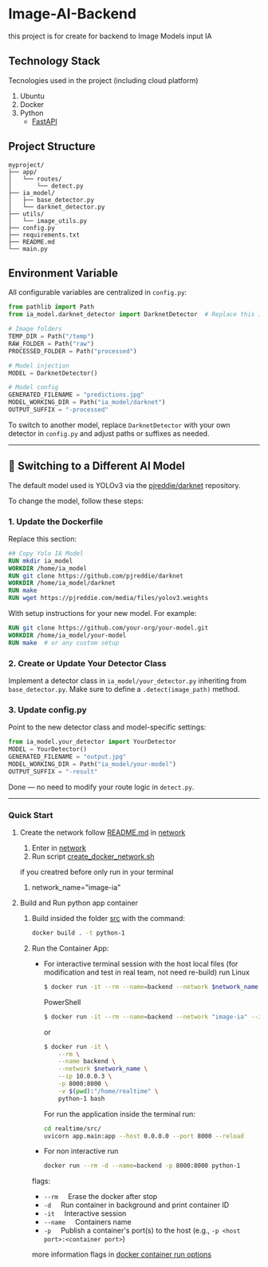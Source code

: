 # Image-AI-Backend

this project is for create for backend to Image Models input IA

## Technology Stack

Tecnologies used in the project (including cloud platform)

1. Ubuntu
1. Docker
1. Python
    * [FastAPI](https://fastapi.tiangolo.com)

## Project Structure

```
myproject/
├── app/
│   └── routes/
│       └── detect.py
├── ia_model/
│   ├── base_detector.py
│   └── darknet_detector.py
├── utils/
│   └── image_utils.py
├── config.py
├── requirements.txt
├── README.md
└── main.py
```

## Environment Variable

All configurable variables are centralized in `config.py`:

```python
from pathlib import Path
from ia_model.darknet_detector import DarknetDetector  # Replace this if you switch models

# Image folders
TEMP_DIR = Path("/temp")
RAW_FOLDER = Path("raw")
PROCESSED_FOLDER = Path("processed")

# Model injection
MODEL = DarknetDetector()

# Model config
GENERATED_FILENAME = "predictions.jpg"
MODEL_WORKING_DIR = Path("ia_model/darknet")
OUTPUT_SUFFIX = "-processed"
```

To switch to another model, replace `DarknetDetector` with your own detector in `config.py` and adjust paths or suffixes as needed.

---

## 🔧 Switching to a Different AI Model

The default model used is YOLOv3 via the [pjreddie/darknet](https://github.com/pjreddie/darknet) repository.

To change the model, follow these steps:

### 1. **Update the Dockerfile**

Replace this section:

```dockerfile
## Copy Yolo IA Model 
RUN mkdir ia_model
WORKDIR /home/ia_model
RUN git clone https://github.com/pjreddie/darknet
WORKDIR /home/ia_model/darknet
RUN make
RUN wget https://pjreddie.com/media/files/yolov3.weights
```

With setup instructions for your new model. For example:

```dockerfile
RUN git clone https://github.com/your-org/your-model.git
WORKDIR /home/ia_model/your-model
RUN make  # or any custom setup
```

### 2. **Create or Update Your Detector Class**

Implement a detector class in `ia_model/your_detector.py` inheriting from `base_detector.py`.
Make sure to define a `.detect(image_path)` method.

### 3. **Update config.py**

Point to the new detector class and model-specific settings:

```python
from ia_model.your_detector import YourDetector
MODEL = YourDetector()
GENERATED_FILENAME = "output.jpg"
MODEL_WORKING_DIR = Path("ia_model/your-model")
OUTPUT_SUFFIX = "-result"
```

Done — no need to modify your route logic in `detect.py`.

---


### Quick Start

1.  Create the network follow  [README.md](./network/README.md) in [network](./network/)

    1.  Enter in  [network](./network/)
    1.  Run script [create_docker_network.sh](./network/create_docker_network.sh) 

    if you creatred before only run in your terminal

    1. network_name="image-ia"


1.  Build and Run python app container
    1.  Build insided the folder [src](./src/) with the command:
        ```bash
        docker build . -t python-1
        ```
    1.  Run the Container App:
        *   For interactive terminal session with the host local files (for modification and test in real team, not need re-build) run
            Linux
            ```bash
            $ docker run -it --rm --name=backend --network $network_name --ip 10.0.0.3 -p 8000:8000 -v $(pwd):"/home/realtime" python-1 bash
            ```
            PowerShell
            ```bash
            $ docker run -it --rm --name=backend --network "image-ia" --ip "10.0.0.3" -p 8000:8000 -v ${PWD}:"/home/realtime" python-1 bash
            ```

            or

            ```bash
            $ docker run -it \
                --rm \
                --name backend \
                --network $network_name \
                --ip 10.0.0.3 \
                -p 8000:8000 \
                -v $(pwd):"/home/realtime" \
                python-1 bash
            ```
            For run the application inside the terminal run:

            ```bash
            cd realtime/src/ 
            uvicorn app.main:app --host 0.0.0.0 --port 8000 --reload
            ```

        *   For non interactive run

            ```bash
            docker run --rm -d --name=backend -p 8000:8000 python-1
            ```

        flags:

        * `--rm`&nbsp;&nbsp;&nbsp;&nbsp;    Erase the docker after stop
        * `-d`&nbsp;&nbsp;&nbsp;&nbsp;      Run container in background and print container ID
        * `-it`&nbsp;&nbsp;&nbsp;&nbsp;      Interactive session
        * `--name`&nbsp;&nbsp;&nbsp;&nbsp;   Containers name
        * `-p`&nbsp;&nbsp;&nbsp;&nbsp;       Publish a container's port(s) to the host (e.g., `-p <host port>:<container port>`)


        more information flags in [docker container run options](https://docs.docker.com/reference/cli/docker/container/run/#options)

<!-- Bibliografy -->
[1]: https://example          "example documentation"
[2]: https://pjreddie.com/darknet/yolo/ "YOLO: Real-Time Object Detection"
